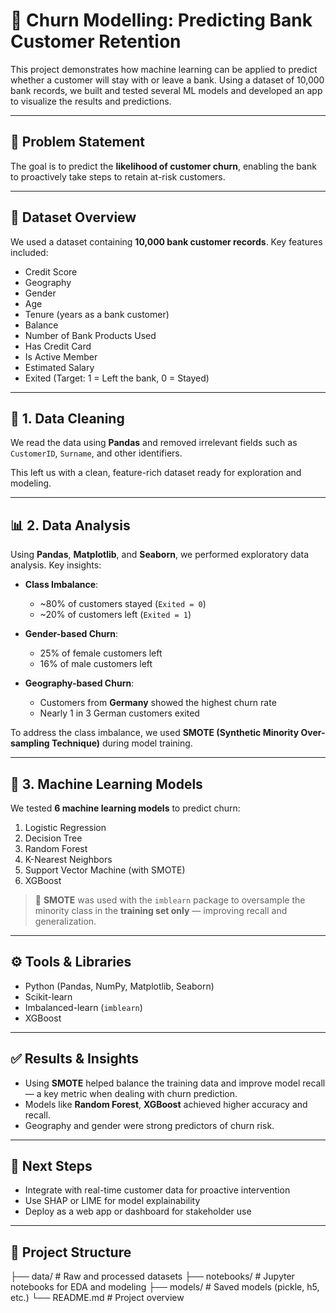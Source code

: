 # 🏦 Churn Modelling: Predicting Bank Customer Retention

This project demonstrates how machine learning can be applied to predict whether a customer will stay with or leave a bank. Using a dataset of 10,000 bank records, we built and tested several ML models and developed an app to visualize the results and predictions.

---

## 📌 Problem Statement

The goal is to predict the **likelihood of customer churn**, enabling the bank to proactively take steps to retain at-risk customers.

---

## 📂 Dataset Overview

We used a dataset containing **10,000 bank customer records**. Key features included:

- Credit Score
- Geography
- Gender
- Age
- Tenure (years as a bank customer)
- Balance
- Number of Bank Products Used
- Has Credit Card
- Is Active Member
- Estimated Salary
- Exited (Target: 1 = Left the bank, 0 = Stayed)

---

## 🧹 1. Data Cleaning

We read the data using **Pandas** and removed irrelevant fields such as `CustomerID`, `Surname`, and other identifiers.

This left us with a clean, feature-rich dataset ready for exploration and modeling.

---

## 📊 2. Data Analysis

Using **Pandas**, **Matplotlib**, and **Seaborn**, we performed exploratory data analysis. Key insights:

- **Class Imbalance**:  
  - ~80% of customers stayed (`Exited = 0`)
  - ~20% of customers left (`Exited = 1`)
  
- **Gender-based Churn**:  
  - 25% of female customers left  
  - 16% of male customers left

- **Geography-based Churn**:  
  - Customers from **Germany** showed the highest churn rate  
  - Nearly 1 in 3 German customers exited

To address the class imbalance, we used **SMOTE (Synthetic Minority Over-sampling Technique)** during model training.

---

## 🤖 3. Machine Learning Models

We tested **6 machine learning models** to predict churn:

1. Logistic Regression  
2. Decision Tree  
3. Random Forest  
4. K-Nearest Neighbors  
5. Support Vector Machine (with SMOTE)  
6. XGBoost  

> 🔄 **SMOTE** was used with the `imblearn` package to oversample the minority class in the **training set only** — improving recall and generalization.

---

## ⚙️ Tools & Libraries

- Python (Pandas, NumPy, Matplotlib, Seaborn)
- Scikit-learn
- Imbalanced-learn (`imblearn`)
- XGBoost

---

## ✅ Results & Insights

- Using **SMOTE** helped balance the training data and improve model recall — a key metric when dealing with churn prediction.
- Models like **Random Forest**, **XGBoost**  achieved higher accuracy and recall.
- Geography and gender were strong predictors of churn risk.

---

## 🚀 Next Steps

- Integrate with real-time customer data for proactive intervention
- Use SHAP or LIME for model explainability
- Deploy as a web app or dashboard for stakeholder use

---

## 📁 Project Structure

├── data/ # Raw and processed datasets
├── notebooks/ # Jupyter notebooks for EDA and modeling
├── models/ # Saved models (pickle, h5, etc.)
└── README.md # Project overview

